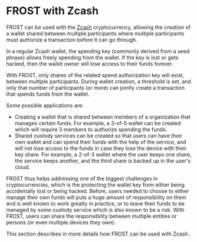 # FROST with Zcash

FROST can be used with the [Zcash](https://z.cash/) cryptocurrency, allowing
the creation of a wallet shared between multiple participants where multiple
participants must authorize a transaction before it can go through.

In a regular Zcash wallet, the spending key (commonly derived from a seed
phrase) allows freely spending from the wallet. If the key is lost or gets
hacked, then the wallet owner will lose access to their funds forever.

With FROST, only shares of the related spend authorization key will exist, between multiple 
participants. During wallet creation, a threshold is set, and only that number of
participants (or more) can jointly create a transaction that spends funds from the wallet.

Some possible applications are:

- Creating a wallet that is shared between members of a organization that
  manages certain funds. For example, a 3-of-5 wallet can be created which
  will require 3 members to authorize spending the funds.
- Shared custody services can be created so that users can have their own wallet
  and can spend their funds with the help of the service, and will not lose
  access to the funds in case they lose the device with their key share. For
  example, a 2-of-3 wallet where the user keeps one share, the service keeps
  another, and the third share is backed up in the user's cloud.

FROST thus helps addressing one of the biggest challenges in cryptocurrencies,
which is the protecting the wallet key from either being accidentally lost or
being hacked. Before, users needed to choose to either manage their own funds
will puts a huge amount of responsibility on them and is well known to work
greatly in practice, or to leave their funds to be managed by some custody
service which is also known to be a risk. With FROST, users can share the
responsibility between multiple entities or persons (or even multiple devices
they own).

This section describes in more details how FROST can be used with Zcash.

